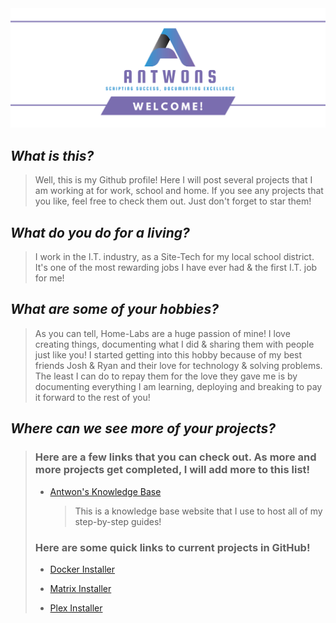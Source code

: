 <img src="https://github.com/antwons/antwons/blob/main/Resources/Photos/design-0471ad3f-30dd-4638-abad-fbc12c880f38%20(1).png"> 

## *What is this?* 
> Well, this is my Github profile! Here I will post several projects that I am working at for work, school and home. If you see any projects that you like, feel free to check them out. Just don't forget to star them!

## *What do you do for a living?*
> I work in the I.T. industry, as a Site-Tech for my local school district. It's one of the most rewarding jobs I have ever had & the first I.T. job for me!

## *What are some of your hobbies?* 
> As you can tell, Home-Labs are a huge passion of mine! I love creating things, documenting what I did & sharing them with people just like you! I started getting into this hobby because of my best friends Josh & Ryan and their love for technology & solving problems. The least I can do to repay them for the love they gave me is by documenting everything I am learning, deploying and breaking to pay it forward to the rest of you!

## *Where can we see more of your projects?*
> ### Here are a few links that you can check out. As more and more projects get completed, I will add more to this list!
>
> - [Antwon's Knowledge Base](https://wiki.antwons.com)
>   > This is a knowledge base website that I use to host all of my step-by-step guides!
>
> ### Here are some quick links to current projects in GitHub!
> 
> - [Docker Installer](https://github.com/antwons/Docker-Install)
>
> - [Matrix Installer](https://github.com/antwons/matrix-install)
>
> - [Plex Installer](https://github.com/antwons/plex-installer)
